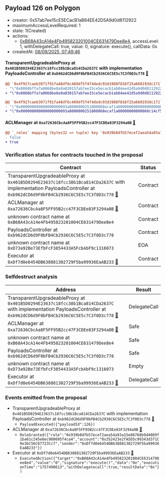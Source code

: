 ## Payload 126 on Polygon

- creator: 0x57ab7ee15cE5ECacB1aB84EE42D5A9d0d8112922
- maximumAccessLevelRequired: 1
- state: 1(Created)
- actions:
  - [0xB68A43cA14e4Fb495823201004CE631479Dee8e4](https://polygonscan.com/tx/0xB68A43cA14e4Fb495823201004CE631479Dee8e4), accessLevel: 1, withDelegateCall: true, value: 0, signature: execute(), callData: 0x
- createdAt: [08/09/2025, 07:49:46](https://polygonscan.com/tx/0x5f5fe1d29617b080fe9d93100b2706879546fb093ad42162eac39de02cfb1708)

#### TransparentUpgradeableProxy at `0x401B5D0294E23637c18fcc38b1Bca814CDa2637C` with implementation PayloadsController at `0xb962dCD6d9F0bFB4Cb2936C6C5E5c7C3f0D3c778` [:ghost:](https://github.com/bgd-labs/aave-address-book  "GovernanceV3Polygon.PAYLOADS_CONTROLLER")

```diff
@@ `0x4f927caeb3971f91fa48df6c469df5f4f4dedc93d1908f816f25a660193dc171` raw  @@
- "\"0x0068bffa7a0068be8a9a020157ab7ee15ce5ecacb1ab84ee42d5a9d0d8112922\""
+ "\"0x0068bffa7a0068be8a9a030157ab7ee15ce5ecacb1ab84ee42d5a9d0d8112922\""

@@ `0x4f927caeb3971f91fa48df6c469df5f4f4dedc93d1908f816f25a660193dc172` raw  @@
- "\"0x000000000000000000093a8000000151800068ecaf1a00000000000000000000\""
+ "\"0x000000000000000000093a8000000151800068ecaf1a00000000000068c14cf5\""

```
#### ACLManager at `0xa72636CbcAa8F5FF95B2cc47F3CDEe83F3294a0B` [:ghost:](https://github.com/bgd-labs/aave-address-book  "AaveV3Polygon.ACL_MANAGER")

```diff
@@ `_roles` mapping (bytes32 => tuple) key `0x939b8dfb57ecef2aea54a93a15e86768b9d4089f1ba61c245e6ec980695f4ca4`.members.0x352423e2fa5d5c99343d371c9e3bc56c87723cc7 @@
- false
+ true

```
### Verification status for contracts touched in the proposal

| Contract | Status |
|---------|------------|
| TransparentUpgradeableProxy at `0x401B5D0294E23637c18fcc38b1Bca814CDa2637C` with implementation PayloadsController at `0xb962dCD6d9F0bFB4Cb2936C6C5E5c7C3f0D3c778` [:ghost:](https://github.com/bgd-labs/aave-address-book  "GovernanceV3Polygon.PAYLOADS_CONTROLLER") | Contract |
| ACLManager at `0xa72636CbcAa8F5FF95B2cc47F3CDEe83F3294a0B` [:ghost:](https://github.com/bgd-labs/aave-address-book  "AaveV3Polygon.ACL_MANAGER") | Contract |
| unknown contract name at `0xB68A43cA14e4Fb495823201004CE631479Dee8e4` | Contract |
| PayloadsController at `0xb962dCD6d9F0bFB4Cb2936C6C5E5c7C3f0D3c778` | Contract |
| unknown contract name at `0xD73a92Be73EfbFcF3854433A5FcbAbF9c1316073` | EOA |
| Executor at `0xDf7d0e6454DB638881302729F5ba99936EaAB233` [:ghost:](https://github.com/bgd-labs/aave-address-book  "AaveV2Polygon.POOL_ADMIN") | Contract |

### Selfdestruct analysis

| Address | Result |
|---------|------------|
| TransparentUpgradeableProxy at `0x401B5D0294E23637c18fcc38b1Bca814CDa2637C` with implementation PayloadsController at `0xb962dCD6d9F0bFB4Cb2936C6C5E5c7C3f0D3c778` [:ghost:](https://github.com/bgd-labs/aave-address-book  "GovernanceV3Polygon.PAYLOADS_CONTROLLER") | DelegateCall |
| ACLManager at `0xa72636CbcAa8F5FF95B2cc47F3CDEe83F3294a0B` [:ghost:](https://github.com/bgd-labs/aave-address-book  "AaveV3Polygon.ACL_MANAGER") | Safe |
| unknown contract name at `0xB68A43cA14e4Fb495823201004CE631479Dee8e4` | Safe |
| PayloadsController at `0xb962dCD6d9F0bFB4Cb2936C6C5E5c7C3f0D3c778` | Safe |
| unknown contract name at `0xD73a92Be73EfbFcF3854433A5FcbAbF9c1316073` | Empty |
| Executor at `0xDf7d0e6454DB638881302729F5ba99936EaAB233` [:ghost:](https://github.com/bgd-labs/aave-address-book  "AaveV2Polygon.POOL_ADMIN") | DelegateCall |

### Events emitted from the proposal

- TransparentUpgradeableProxy at `0x401B5D0294E23637c18fcc38b1Bca814CDa2637C` with implementation PayloadsController at `0xb962dCD6d9F0bFB4Cb2936C6C5E5c7C3f0D3c778` [:ghost:](https://github.com/bgd-labs/aave-address-book  "GovernanceV3Polygon.PAYLOADS_CONTROLLER")
  - `PayloadExecuted({"payloadId":126})`
- ACLManager at `0xa72636CbcAa8F5FF95B2cc47F3CDEe83F3294a0B` [:ghost:](https://github.com/bgd-labs/aave-address-book  "AaveV3Polygon.ACL_MANAGER")
  - `RoleGranted({"role":"0x939b8dfb57ecef2aea54a93a15e86768b9d4089f1ba61c245e6ec980695f4ca4","account":"0x352423e2fA5D5c99343d371C9e3bC56C87723Cc7","sender":"0xDf7d0e6454DB638881302729F5ba99936EaAB233"})`
- Executor at `0xDf7d0e6454DB638881302729F5ba99936EaAB233` [:ghost:](https://github.com/bgd-labs/aave-address-book  "AaveV2Polygon.POOL_ADMIN")
  - `ExecutedAction({"target":"0xB68A43cA14e4Fb495823201004CE631479Dee8e4","value":"0","signature":"execute()","data":"0x","executionTime":"1757498613","withDelegatecall":true,"resultData":"0x"})`
